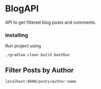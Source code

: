 # BlogAPI

API to get filtered blog posts and comments.

### Installing

Run project using
```
./gradlew clean build bootRun
```

## Filter Posts by Author
```
localhost:8080/posts/author-name
```
